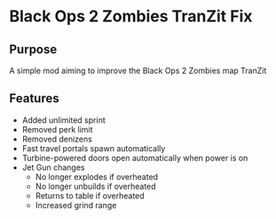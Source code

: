 # Black Ops 2 Zombies TranZit Fix
<h2>Purpose</h2>

A simple mod aiming to improve the Black Ops 2 Zombies map TranZit


<h2>Features</h2>

- Added unlimited sprint
- Removed perk limit
- Removed denizens
- Fast travel portals spawn automatically
- Turbine-powered doors open automatically when power is on
- Jet Gun changes
  - No longer explodes if overheated
  - No longer unbuilds if overheated
  - Returns to table if overheated
  - Increased grind range
